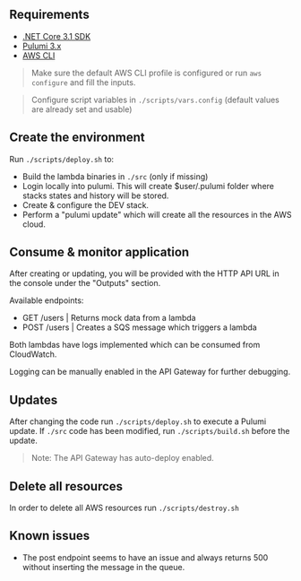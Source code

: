 ## Requirements

- [.NET Core 3.1 SDK](https://dotnet.microsoft.com/download)
- [Pulumi 3.x](https://www.pulumi.com/docs/get-started/install/)
- [AWS CLI](https://aws.amazon.com/cli/)

> Make sure the default AWS CLI profile is configured or run `aws configure` and fill the inputs.

> Configure script variables in `./scripts/vars.config` (default values are already set and usable)

## Create the environment

Run `./scripts/deploy.sh` to:

- Build the lambda binaries in `./src` (only if missing)
- Login locally into pulumi. This will create $user/.pulumi folder where stacks states and history will be stored.
- Create & configure the DEV stack.
- Perform a "pulumi update" which will create all the resources in the AWS cloud.

## Consume & monitor application 

After creating or updating, you will be provided with the HTTP API URL in the console under the "Outputs" section. 

Available endpoints:
- GET /users | Returns mock data from a lambda
- POST /users | Creates a SQS message which triggers a lambda

Both lambdas have logs implemented which can be consumed from CloudWatch.

Logging can be manually enabled in the API Gateway for further debugging.

## Updates

After changing the code run `./scripts/deploy.sh` to execute a Pulumi update. If `./src` code has been modified, run `./scripts/build.sh` before the update.

> Note: The API Gateway has auto-deploy enabled.

## Delete all resources

In order to delete all AWS resources run `./scripts/destroy.sh`

## Known issues

- The post endpoint seems to have an issue and always returns 500 without inserting the message in the queue.
